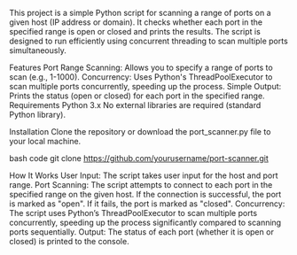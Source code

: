 This project is a simple Python script for scanning a range of ports on a given host (IP address or domain). It checks whether each port in the specified range is open or closed and prints the results. The script is designed to run efficiently using concurrent threading to scan multiple ports simultaneously.

Features
Port Range Scanning: Allows you to specify a range of ports to scan (e.g., 1-1000).
Concurrency: Uses Python's ThreadPoolExecutor to scan multiple ports concurrently, speeding up the process.
Simple Output: Prints the status (open or closed) for each port in the specified range.
Requirements
Python 3.x
No external libraries are required (standard Python library).

Installation
Clone the repository or download the port_scanner.py file to your local machine.

bash code
git clone https://github.com/yourusername/port-scanner.git

How It Works
User Input: The script takes user input for the host and port range.
Port Scanning: The script attempts to connect to each port in the specified range on the given host. If the connection is successful, the port is marked as "open". If it fails, the port is marked as "closed".
Concurrency: The script uses Python’s ThreadPoolExecutor to scan multiple ports concurrently, speeding up the process significantly compared to scanning ports sequentially.
Output: The status of each port (whether it is open or closed) is printed to the console.

